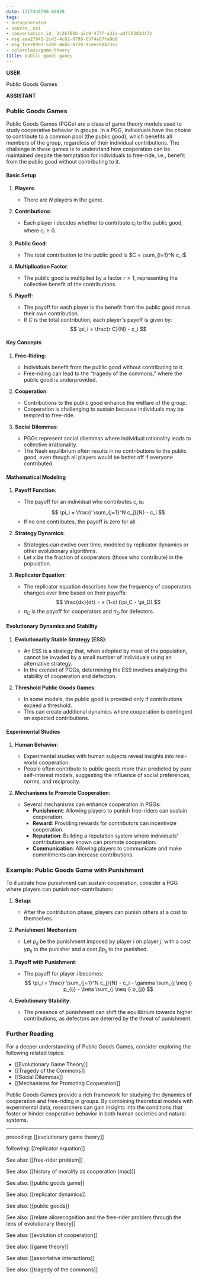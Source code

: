 ```yaml
---
date: 1717448790.68829
tags:
- autogenerated
- source__oai
- conversation_id__2c26f80b-a2c9-477f-a31a-a4f56383d472
- msg_aaa27945-2c43-4c82-8799-6b74a07fa9b9
- msg_fee70903-5208-46bb-8720-9ceec88473a7
- colorclass/game-theory
title: public goods games
---
```


**USER**

Public Goods Games


**ASSISTANT**

### Public Goods Games

Public Goods Games (PGGs) are a class of game theory models used to study cooperative behavior in groups. In a PGG, individuals have the choice to contribute to a common pool (the public good), which benefits all members of the group, regardless of their individual contributions. The challenge in these games is to understand how cooperation can be maintained despite the temptation for individuals to free-ride, i.e., benefit from the public good without contributing to it.

#### Basic Setup

1. **Players**:
   - There are $N$ players in the game.

2. **Contributions**:
   - Each player $i$ decides whether to contribute $c_i$ to the public good, where $c_i \geq 0$.

3. **Public Good**:
   - The total contribution to the public good is $C = \sum_{i=1}^N c_i$.

4. **Multiplication Factor**:
   - The public good is multiplied by a factor $r > 1$, representing the collective benefit of the contributions.

5. **Payoff**:
   - The payoff for each player is the benefit from the public good minus their own contribution.
   - If $C$ is the total contribution, each player's payoff is given by:
     $$
     \pi_i = \frac{r C}{N} - c_i
     $$

#### Key Concepts

1. **Free-Riding**:
   - Individuals benefit from the public good without contributing to it.
   - Free-riding can lead to the "tragedy of the commons," where the public good is underprovided.

2. **Cooperation**:
   - Contributions to the public good enhance the welfare of the group.
   - Cooperation is challenging to sustain because individuals may be tempted to free-ride.

3. **Social Dilemmas**:
   - PGGs represent social dilemmas where individual rationality leads to collective irrationality.
   - The Nash equilibrium often results in no contributions to the public good, even though all players would be better off if everyone contributed.

#### Mathematical Modeling

1. **Payoff Function**:
   - The payoff for an individual who contributes $c_i$ is:
     $$
     \pi_i = \frac{r \sum_{j=1}^N c_j}{N} - c_i
     $$
   - If no one contributes, the payoff is zero for all.

2. **Strategy Dynamics**:
   - Strategies can evolve over time, modeled by replicator dynamics or other evolutionary algorithms.
   - Let $x$ be the fraction of cooperators (those who contribute) in the population.

3. **Replicator Equation**:
   - The replicator equation describes how the frequency of cooperators changes over time based on their payoffs:
     $$
     \frac{dx}{dt} = x (1-x) (\pi_C - \pi_D)
     $$
   - $\pi_C$ is the payoff for cooperators and $\pi_D$ for defectors.

#### Evolutionary Dynamics and Stability

1. **Evolutionarily Stable Strategy (ESS)**:
   - An ESS is a strategy that, when adopted by most of the population, cannot be invaded by a small number of individuals using an alternative strategy.
   - In the context of PGGs, determining the ESS involves analyzing the stability of cooperation and defection.

2. **Threshold Public Goods Games**:
   - In some models, the public good is provided only if contributions exceed a threshold.
   - This can create additional dynamics where cooperation is contingent on expected contributions.

#### Experimental Studies

1. **Human Behavior**:
   - Experimental studies with human subjects reveal insights into real-world cooperation.
   - People often contribute to public goods more than predicted by pure self-interest models, suggesting the influence of social preferences, norms, and reciprocity.

2. **Mechanisms to Promote Cooperation**:
   - Several mechanisms can enhance cooperation in PGGs:
     - **Punishment**: Allowing players to punish free-riders can sustain cooperation.
     - **Reward**: Providing rewards for contributors can incentivize cooperation.
     - **Reputation**: Building a reputation system where individuals' contributions are known can promote cooperation.
     - **Communication**: Allowing players to communicate and make commitments can increase contributions.

### Example: Public Goods Game with Punishment

To illustrate how punishment can sustain cooperation, consider a PGG where players can punish non-contributors:

1. **Setup**:
   - After the contribution phase, players can punish others at a cost to themselves.

2. **Punishment Mechanism**:
   - Let $p_{ij}$ be the punishment imposed by player $i$ on player $j$, with a cost $\gamma p_{ij}$ to the punisher and a cost $\beta p_{ij}$ to the punished.

3. **Payoff with Punishment**:
   - The payoff for player $i$ becomes:
     $$
     \pi_i = \frac{r \sum_{j=1}^N c_j}{N} - c_i - \gamma \sum_{j \neq i} p_{ij} - \beta \sum_{j \neq i} p_{ji}
     $$

4. **Evolutionary Stability**:
   - The presence of punishment can shift the equilibrium towards higher contributions, as defectors are deterred by the threat of punishment.

### Further Reading

For a deeper understanding of Public Goods Games, consider exploring the following related topics:
- [[Evolutionary Game Theory]]
- [[Tragedy of the Commons]]
- [[Social Dilemmas]]
- [[Mechanisms for Promoting Cooperation]]

Public Goods Games provide a rich framework for studying the dynamics of cooperation and free-riding in groups. By combining theoretical models with experimental data, researchers can gain insights into the conditions that foster or hinder cooperative behavior in both human societies and natural systems.


---

preceding: [[evolutionary game theory]]  


following: [[replicator equation]]

See also: [[free-rider problem]]


See also: [[history of morality as cooperation (mac)]]


See also: [[public goods game]]


See also: [[replicator dynamics]]


See also: [[public goods]]


See also: [[relate allorecognition and the free-rider problem through the lens of evolutionary theory]]


See also: [[evolution of cooperation]]


See also: [[game theory]]


See also: [[assortative interactions]]


See also: [[tragedy of the commons]]